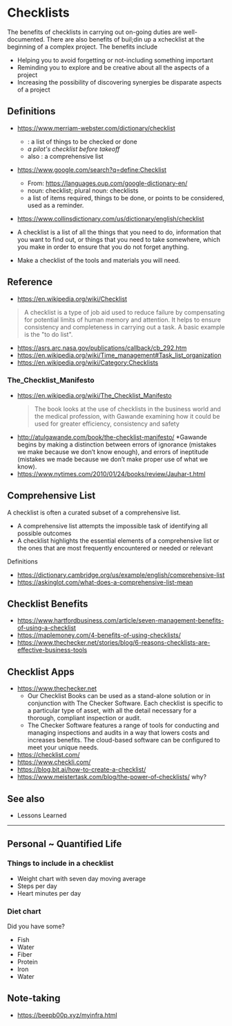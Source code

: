 # Checklists

The benefits of checklists in carrying out on-going duties are well-documented. There are also benefits of buil;din up a xchecklist at the beginning of a complex project. The benefits include

* Helping you to avoid forgetting or not-including something important
* Reminding you to explore and be creative about all the aspects of a project
* Increasing the possibility of discovering synergies be disparate aspects of a project

## Definitions

* https://www.merriam-webster.com/dictionary/checklist
	* : a list of things to be checked or done
	* _a pilot's checklist before takeoff_
	* also : a comprehensive list

* https://www.google.com/search?q=define:Checklist
	* From: https://languages.oup.com/google-dictionary-en/
	* noun: checklist; plural noun: checklists
	* a list of items required, things to be done, or points to be considered, used as a reminder.

* https://www.collinsdictionary.com/us/dictionary/english/checklist
* A checklist is a list of all the things that you need to do, information that you want to find out, or things that you need to take somewhere, which you make in order to ensure that you do not forget anything.
* Make a checklist of the tools and materials you will need.

## Reference

* https://en.wikipedia.org/wiki/Checklist
> A checklist is a type of job aid used to reduce failure by compensating for potential limits of human memory and attention. It helps to ensure consistency and completeness in carrying out a task. A basic example is the "to do list".
* https://asrs.arc.nasa.gov/publications/callback/cb_292.htm
* https://en.wikipedia.org/wiki/Time_management#Task_list_organization
* https://en.wikipedia.org/wiki/Category:Checklists

### The_Checklist_Manifesto

* https://en.wikipedia.org/wiki/The_Checklist_Manifesto
	>The book looks at the use of checklists in the business world and the medical profession, with Gawande examining how it could be used for greater efficiency, consistency and safety
* http://atulgawande.com/book/the-checklist-manifesto/
	*Gawande begins by making a distinction between errors of ignorance (mistakes we make because we don’t know enough), and errors of ineptitude (mistakes we made because we don’t make proper use of what we know).
* https://www.nytimes.com/2010/01/24/books/review/Jauhar-t.html


## Comprehensive List

A checklist is often a curated subset of a comprehensive list.

* A comprehensive list attempts the impossible task of identifying all possible outcomes
* A checklist highlights the essential elements of a comprehensive list or the ones that are most frequently encountered or needed or relevant

Definitions

* https://dictionary.cambridge.org/us/example/english/comprehensive-list
* https://askinglot.com/what-does-a-comprehensive-list-mean

## Checklist Benefits

* https://www.hartfordbusiness.com/article/seven-management-benefits-of-using-a-checklist
* https://maplemoney.com/4-benefits-of-using-checklists/
* https://www.thechecker.net/stories/blog/6-reasons-checklists-are-effective-business-tools


## Checklist Apps

* https://www.thechecker.net
	* Our Checklist Books can be used as a stand-alone solution or in conjunction with The Checker Software. Each checklist is specific to a particular type of asset, with all the detail necessary for a thorough, compliant inspection or audit.
	* The Checker Software features a range of tools for conducting and managing inspections and audits in a way that lowers costs and increases benefits. The cloud-based software can be configured to meet your unique needs.
* https://checklist.com/
* https://www.checkli.com/
* https://blog.bit.ai/how-to-create-a-checklist/
* https://www.meistertask.com/blog/the-power-of-checklists/  why?

## See also

* Lessons Learned


***

## Personal ~ Quantified Life

### Things to include in a checklist

* Weight chart with seven day moving average
* Steps per day
* Heart minutes per day

### Diet chart

Did you have some?

* Fish
* Water
* Fiber
* Protein
* Iron
* Water

## Note-taking

* https://beepb00p.xyz/myinfra.html